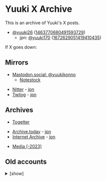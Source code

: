# Yuuki X Archive

This is an archive of Yuuki's X posts.

* [@yuuki26](https://twitter.com/yuuki26) ([1463770680491593729](https://twitter.com/i/user/1463770680491593729))
    * jpn: [@yuuki170](https://twitter.com/yuuki170) ([1672629051419410435](https://twitter.com/i/user/1672629051419410435))

If X goes down:

## Mirrors

* [Mastodon.social: @yuukikonno](https://mastodon.social/@yuukikonno)
    * [Notestock](https://notestock.osa-p.net/@yuukikonno@mastodon.social/view)

<!-- -->

* [Nitter](https://twiiit.com/i/user/1463770680491593729) - [jpn](https://twiiit.com/i/user/1672629051419410435)
* [Twilog](https://twilog.togetter.com/yuuki26) - [jpn](https://twilog.togetter.com/yuuki170)

## Archives

* [Togetter](https://togetter.com/li/2144709)

<!-- -->

* [Archive.today](https://archive.today/https://twitter.com/yuuki26/*) - [jpn](https://archive.today/https://twitter.com/yuuki170/*)
* [Internet Archive](https://web.archive.org/web/*/https://twitter.com/yuuki26/status*) - [jpn](https://web.archive.org/web/*/https://twitter.com/yuuki170/status*)

<!-- -->

* [Media (-2023)](https://drive.google.com/drive/folders/1jiTbgwpmjpOghzxqSQmy_m7WAGxjszZU)

## Old accounts

<details>
<summary>[show]</summary>

### 2019

* @yuuki___0517 (suspended)
    * [Pawoo: @yuuki___0517](https://pawoo.net/@yuuki___0517)
    * [Shogi Blog](https://yuukishogi.blog.fc2.com/)
    * [Archive.today](https://archive.today/https://twitter.com/yuuki___0517/*)
    * [Internet Archive](https://web.archive.org/web/*/https://twitter.com/yuuki___0517/status*)

</details>
